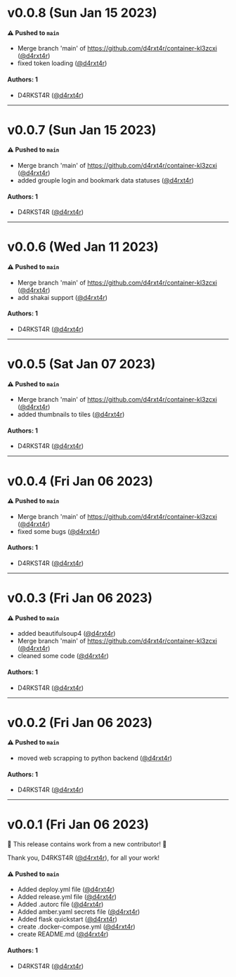 # v0.0.8 (Sun Jan 15 2023)

#### ⚠️ Pushed to `main`

- Merge branch 'main' of https://github.com/d4rxt4r/container-kl3zcxi ([@d4rxt4r](https://github.com/d4rxt4r))
- fixed token loading ([@d4rxt4r](https://github.com/d4rxt4r))

#### Authors: 1

- D4RKST4R ([@d4rxt4r](https://github.com/d4rxt4r))

---

# v0.0.7 (Sun Jan 15 2023)

#### ⚠️ Pushed to `main`

- Merge branch 'main' of https://github.com/d4rxt4r/container-kl3zcxi ([@d4rxt4r](https://github.com/d4rxt4r))
- added grouple login and bookmark data statuses ([@d4rxt4r](https://github.com/d4rxt4r))

#### Authors: 1

- D4RKST4R ([@d4rxt4r](https://github.com/d4rxt4r))

---

# v0.0.6 (Wed Jan 11 2023)

#### ⚠️ Pushed to `main`

- Merge branch 'main' of https://github.com/d4rxt4r/container-kl3zcxi ([@d4rxt4r](https://github.com/d4rxt4r))
- add shakai support ([@d4rxt4r](https://github.com/d4rxt4r))

#### Authors: 1

- D4RKST4R ([@d4rxt4r](https://github.com/d4rxt4r))

---

# v0.0.5 (Sat Jan 07 2023)

#### ⚠️ Pushed to `main`

- Merge branch 'main' of https://github.com/d4rxt4r/container-kl3zcxi ([@d4rxt4r](https://github.com/d4rxt4r))
- added thumbnails to tiles ([@d4rxt4r](https://github.com/d4rxt4r))

#### Authors: 1

- D4RKST4R ([@d4rxt4r](https://github.com/d4rxt4r))

---

# v0.0.4 (Fri Jan 06 2023)

#### ⚠️ Pushed to `main`

- Merge branch 'main' of https://github.com/d4rxt4r/container-kl3zcxi ([@d4rxt4r](https://github.com/d4rxt4r))
- fixed some bugs ([@d4rxt4r](https://github.com/d4rxt4r))

#### Authors: 1

- D4RKST4R ([@d4rxt4r](https://github.com/d4rxt4r))

---

# v0.0.3 (Fri Jan 06 2023)

#### ⚠️ Pushed to `main`

- added beautifulsoup4 ([@d4rxt4r](https://github.com/d4rxt4r))
- Merge branch 'main' of https://github.com/d4rxt4r/container-kl3zcxi ([@d4rxt4r](https://github.com/d4rxt4r))
- cleaned some code ([@d4rxt4r](https://github.com/d4rxt4r))

#### Authors: 1

- D4RKST4R ([@d4rxt4r](https://github.com/d4rxt4r))

---

# v0.0.2 (Fri Jan 06 2023)

#### ⚠️ Pushed to `main`

- moved web scrapping to python backend ([@d4rxt4r](https://github.com/d4rxt4r))

#### Authors: 1

- D4RKST4R ([@d4rxt4r](https://github.com/d4rxt4r))

---

# v0.0.1 (Fri Jan 06 2023)

:tada: This release contains work from a new contributor! :tada:

Thank you, D4RKST4R ([@d4rxt4r](https://github.com/d4rxt4r)), for all your work!

#### ⚠️ Pushed to `main`

- Added deploy.yml file ([@d4rxt4r](https://github.com/d4rxt4r))
- Added release.yml file ([@d4rxt4r](https://github.com/d4rxt4r))
- Added .autorc file ([@d4rxt4r](https://github.com/d4rxt4r))
- Added amber.yaml secrets file ([@d4rxt4r](https://github.com/d4rxt4r))
- Added flask quickstart ([@d4rxt4r](https://github.com/d4rxt4r))
- create .docker-compose.yml ([@d4rxt4r](https://github.com/d4rxt4r))
- create README.md ([@d4rxt4r](https://github.com/d4rxt4r))

#### Authors: 1

- D4RKST4R ([@d4rxt4r](https://github.com/d4rxt4r))
